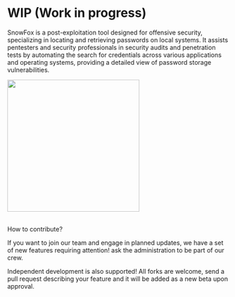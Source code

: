 # WIP (Work in progress)

SnowFox is a post-exploitation tool designed for offensive security, specializing in locating and retrieving passwords on local systems. It assists pentesters and security professionals in security audits and penetration tests by automating the search for credentials across various applications and operating systems, providing a detailed view of password storage vulnerabilities.


<img src="https://github.com/GabrielPrzybysz/snowfox/assets/45472156/d1261cf5-8312-49a9-83ba-5cf44605ac5b" width="300"/>

<br>
<br>

How to contribute?

If you want to join our team and engage in planned updates, we have a set of new features requiring attention! ask the administration to be part of our crew.

Independent development is also supported! All forks are welcome, send a pull request describing your feature and it will be added as a new beta upon approval.
